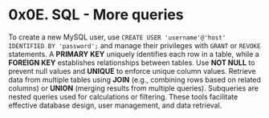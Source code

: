 # 0x0E. SQL - More queries

To create a new MySQL user, use `CREATE USER 'username'@'host' IDENTIFIED BY
'password';` and manage their privileges with `GRANT` or `REVOKE` statements.
A **PRIMARY KEY** uniquely identifies each row in a table, while a **FOREIGN 
KEY** establishes relationships between tables. Use **NOT NULL** to prevent 
null values and **UNIQUE** to enforce unique column values. Retrieve data 
from multiple tables using **JOIN** (e.g., combining rows based on related 
columns) or **UNION** (merging results from multiple queries). Subqueries are
nested queries used for calculations or filtering. These tools facilitate 
effective database design, user management, and data retrieval.

